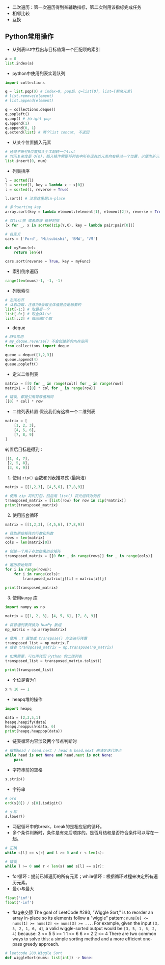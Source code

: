 
- 二次遍历：第一次遍历得到某辅助指标，第二次利用该指标完成任务
- 相邻比较
- 互换


## Python常用操作

- 从列表list中找出与目标值第一个匹配项的索引
```python
a = 0
list.index(a)
```
- python中使用列表实现队列
```python
import collections

q = list.pop(0) # index=0, pop后，q=list[0], list=[剩余元素]
# list.remove(element)
# list.append(element)

q = collections.deque()
q.popleft()
q.pop() # 从right pop
q.append(1)
q.append(0, 1)
q.extend(list) # 两个list concat, 不返回
```
- 从某个位置插入元素
```python
# 通过不断往0位置插入手工翻转一个list
# 时间复杂度是 O(n)，插入操作需要将列表中所有现有的元素向右移动一个位置，以便为新元素腾出空间
list.insert(0, num)
```
- 列表排序
```python
l = sorted(l)
l = sorted(l, key = lambda x : x[0])
l = sorted(l, reverse = True)

l.sort() # 注意这里是in-place

# 多个sorting key
array.sort(key = lambda element:(element[1], element[2]), reverse = True) 

# 双list排 或者直接 循环时排
[x for _, x in sorted(zip(Y,X), key = lambda pair:pair[0])]

# 自定义
cars = ['Ford', 'Mitsubishi', 'BMW', 'VM']

def myFunc(e):
    return len(e)
    
cars.sort(reverse = True, key = myFunc)
```
- 索引倒序遍历
```python
range(len(nums)-1, -1, -1)
```
- 列表索引
```python
# 左闭右开
# 从右边取，注意为0会取全体值是否是想要的
list[-1:] # 取最后一个
list[-0:] # 取全体list
list[::2] # 每间隔2个取
```
- deque
```python
# BFS常用
# my_deque.reverse() 不会创建新的内存空间
from collections import deque

queue = deque([1,2,3])
queue.append(4)
queue.popleft()
```
- 定义二维列表
```python
matrix = [[0 for _ in range(col)] for _ in range(row)]
matrix1 = [[0] * col for _ in range(row)]

# 错误，都是引用导致值相同
[[0] * col] * row
```
- 二维列表转置
  假设我们有这样一个二维列表
```python
matrix = [
    [1, 2, 3],
    [4, 5, 6],
    [7, 8, 9]
]
```
   转置后目标是得到：
```python
[[1, 4, 7], 
 [2, 5, 8], 
 [3, 6, 9]]
```

 1. 使用 `zip()` 函数和列表推导式 (最简洁)
 ```python
 matrix = [[1,2,3], [4,5,6], [7,8,9]]
 
 # 使用 zip 将列打包，然后用 list() 将元组转为列表
 transposed_matrix = [list(row) for row in zip(*matrix)]
 print(transposed_matrix)
 ```

2. 使用嵌套循环
```python
matrix = [[1,2,3], [4,5,6], [7,8,9]]

# 获取原始矩阵的行数和列数
rows = len(matrix)
cols = len(matrix[0])

# 创建一个用于存放结果的空矩阵
transposed_matrix = [[0 for _ in range(rows)] for _ in range(cols)]

# 遍历原始矩阵
for i in range(rows):
    for j in range(cols):
        transposed_matrix[j][i] = matrix[i][j]
        
print(transposed_matrix) 
``` 

   3. 使用`Numpy` 库
```python
import numpy as np

matrix = [[1, 2, 3], [4, 5, 6], [7, 8, 9]]

# 将普通列表转换为 NumPy 数组
np_matrix = np.array(matrix)

# 使用 .T 属性或 transpose() 方法进行转置
transposed_list = np_matrix.T
# 或者 transposed_matrix = np.transpose(np_matrix)

# 如果需要，可以再转回 Python 的二维列表
transposed_list = transposed_matrix.tolist()

print(transposed_list)
```

- 个位是否为1 
```python
x % 10 == 1
```
- heapq堆的操作
```python
import heapq

data = [2,3,5,1]
heapq.heapify(data)
heapq.heappush(data, 6)
print(heapq.heappop(data))
```
- 链表循环内容涉及两个节点判断时
```python
# 根据head / head.next / head & head.next 来决定迭代终点
while head is not None and head.next is not None:
    pass
```
- 字符串前的空格
```python
s.strip()
```
- 字符串
```python
# ord
ord(s[0]) / s[0].isdigit()

# 小写
s.lower()
```
- 两层循环中的break，break的是相应层的循环。
- 多个条件判断时，条件是有先后顺序的。是否月结和是否符合条件可以写在一起。
```python
# 正确
while s[l] == s[r] and l >= 0 and r < len(s):

# 错误
while l >= 0 and r < len(s) and s[l] == s[r]:
```
- for循环：提前已知遍历的所有元素；while循环：根据循环过程来决定所有遍历元素。
- 最小与最大
```python
float('inf')
float('-inf')
```
- flag来交替
The goal of LeetCode #280, "Wiggle Sort," is to reorder an array in-place so its elements follow a "wiggle" pattern: `nums[0] <= nums[1] >= nums[2] <= nums[3] >= ...`.
For example, given the input `[3, 5, 2, 1, 6, 4]`, a valid wiggle-sorted output would be `[3, 5, 1, 6, 2, 4]` because:
     3 <= 5
     5 >= 1
     1 <= 6
     6 >= 2
     2 <= 4
There are two common ways to solve this: a simple sorting method and a more efficient one-pass greedy approach.
```python
# leetcode 280.Wiggle Sort
def wiggleSort(nums: list[int]) -> None:

```
